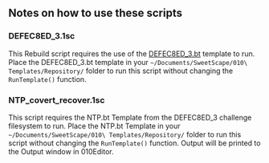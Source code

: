 ## Notes on how to use these scripts

### DEFEC8ED\_3.1sc

This Rebuild script requires the use of the [DEFEC8ED\_3.bt](../Templates/DEFEC8ED\_3.bt) template to run. Place the DEFEC8ED\_3.bt template in your ```~/Documents/SweetScape/010\ Templates/Repository/``` folder to run this script without changing the ``` RunTemplate()``` function. 

### NTP\_covert\_recover.1sc

This script requires the NTP.bt Template from the DEFEC8ED\_3 challenge filesystem to run. Place the NTP.bt Template in your ``` ~/Documents/SweetScape/010\ Templates/Repository/``` folder to run this script without changing the ```RunTemplate()``` function. Output will be printed to the Output window in 010Editor. 